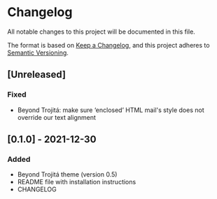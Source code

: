 # Changelog
All notable changes to this project will be documented in this file.

The format is based on [Keep a Changelog](https://keepachangelog.com/en/1.0.0/),
and this project adheres to [Semantic Versioning](https://semver.org/spec/v2.0.0.html).

## [Unreleased]
### Fixed
- Beyond Trojitá: make sure ‘enclosed’ HTML mail's style does not override our text alignment

## [0.1.0] - 2021-12-30
### Added
- Beyond Trojitá theme (version 0.5)
- README file with installation instructions
- CHANGELOG
